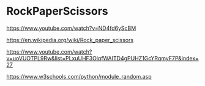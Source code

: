 # RockPaperScissors

https://www.youtube.com/watch?v=ND4fd6yScBM

https://en.wikipedia.org/wiki/Rock_paper_scissors

https://www.youtube.com/watch?v=uoVUOTPL9Rw&list=PLxuUHF3OiqfWAITD4gPUHZ1GcYRqmyF7P&index=27

https://www.w3schools.com/python/module_random.asp
